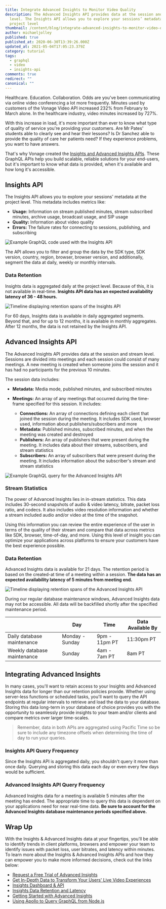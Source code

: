 ```yaml
---
title: Integrate Advanced Insights to Monitor Video Quality
description: The Advanced Insights API provides data at the session and stream
  level. The Insights API allows you to explore your sessions’ metadata at the
  project level
thumbnail: /content/blog/integrate-advanced-insights-to-monitor-video-quality/Social_Monitor-Video-Quality_1200x627.png
author: michaeljolley
published: true
published_at: 2020-06-30T13:39:26.000Z
updated_at: 2021-05-04T17:05:23.379Z
category: tutorial
tags:
  - graphql
  - video
  - insights-api
comments: true
redirect: ""
canonical: ""
---
```

Healthcare. Education. Collaboration. Odds are you've been communicating via online video conferencing a lot more frequently. Minutes used by customers of the Vonage Video API increased 232% from February to March alone. In the healthcare industry, video minutes increased by 727%.

With this increase in load, it's more important than ever to know what type of quality of service you're providing your customers. Are Mr Pates' students able to clearly see and hear their lessons? Is Dr Sanchez able to provide the quality of care her patients need? If they experience problems, you want to have answers.

That's why Vonage created the [Insights and Advanced Insights APIs](https://tokbox.com/developer/guides/insights/). These GraphQL APIs help you build scalable, reliable solutions for your end-users, but it's important to know what data is provided, when it's available and how long it's accessible.

## Insights API

The Insights API allows you to explore your sessions' metadata at the project level. This metadata includes metrics like:

* **Usage:** Information on stream published minutes, stream subscribed minutes, archive usage, broadcast usage, and SIP usage
* **Quality:** Information about video quality
* **Errors:** The failure rates for connecting to sessions, publishing, and subscribing

![Example GraphQL code used with the Insights API](/content/blog/integrate-advanced-insights-to-monitor-video-quality/insights-example.png "Example GraphQL code used with the Insights API")

The API allows you to filter and group the data by the SDK type, SDK version, country, region, browser, browser version, and additionally, segment the data at daily, weekly or monthly intervals.

### Data Retention

Insights data is aggregated daily at the project level. Because of this, it is not available in real-time. **Insights API data has an expected availability latency of 36 - 48 hours.**

![Timeline displaying retention spans of the Insights API](/content/blog/integrate-advanced-insights-to-monitor-video-quality/insights-retention.png "Timeline displaying retention spans of the Insights API")

For 60 days, Insights data is available in daily aggregated segments. Beyond that, and for up to 12 months, it is available in monthly aggregates. After 12 months, the data is not retained by the Insights API.

## Advanced Insights API

The Advanced Insights API provides data at the session and stream level. Sessions are divided into meetings and each session could consist of many meetings. A new meeting is created when someone joins the session and it has had no participants for the previous 10 minutes.

The session data includes:

* **Metadata:** Media mode, published minutes, and subscribed minutes
* **Meetings:** An array of any meetings that occurred during the time-frame specified for this session. It includes:

  * **Connections:** An array of connections defining each client that joined the session during the meeting. It includes SDK used, browser used, information about publishers/subscribers and more
  * **Metadata:** Published minutes, subscribed minutes, and when the meeting was created and destroyed
  * **Publishers:** An array of publishers that were present during the meeting. It includes data about their streams, subscribers, and stream statistics
  * **Subscribers:** An array of subscribers that were present during the meeting. It includes information about the subscriber's stream and stream statistics

![Example GraphQL query for the Advanced Insights API](/content/blog/integrate-advanced-insights-to-monitor-video-quality/adv-insights-example.png "Example GraphQL query for the Advanced Insights API")

### Stream Statistics

The power of Advanced Insights lies in in-stream statistics. This data includes 30-second snapshots of audio &amp; video latency, bitrate, packet loss ratio, and codecs. It also includes video resolution information and whether a stream included audio and/or video at the time of the snapshot.

Using this information you can review the entire experience of the user in terms of the quality of their stream and compare that data across metrics like SDK, browser, time-of-day, and more. Using this level of insight you can optimize your applications across platforms to ensure your customers have the best experience possible.

### Data Retention

Advanced Insights data is available for 21 days. The retention period is based on the created-at time of a meeting within a session. **The data has an expected availability latency of 5 minutes from meeting end.**

![Timeline displaying retention spans of the Advanced Insights API](/content/blog/integrate-advanced-insights-to-monitor-video-quality/adv-insights-retention.png "Timeline displaying retention spans of the Advanced Insights API")

During our regular database maintenance windows, Advanced Insights data may not be accessible. All data will be backfilled shortly after the specified maintenance period.

|                             | Day             | Time          | Data Available By |
| --------------------------- | --------------- | ------------- | ----------------- |
| Daily database maintenance  | Monday - Sunday | 9pm - 11pm PT | 11:30pm PT        |
| Weekly database maintenance | Sunday          | 4am - 7am PT  | 8am PT            |

## Integrating Advanced Insights

In many cases, you'll want to retain access to your Insights and Advanced Insights data for longer than our retention policies provide. Whether using server-less functions or scheduled tasks, you'll want to query the API endpoints at regular intervals to retrieve and load the data to your database. Storing this data long-term in your database of choice provides you with the opportunity to seamlessly provide insights to your team and/or clients and compare metrics over larger time-scales.

> Remember, data in both APIs are aggregated using Pacific Time so be sure to include any timezone offsets when determining the time of day to run your queries.

### Insights API Query Frequency

Since the Insights API is aggregated daily, you shouldn't query it more than once daily. Querying and storing this data each day or even every few days would be sufficient.

### Advanced Insights API Query Frequency

Advanced Insights data for a meeting is available 5 minutes after the meeting has ended. The appropriate time to query this data is dependent on your applications need for near real-time data. **Be sure to account for the Advanced Insights database maintenance periods specified above.**

## Wrap Up

With the Insights &amp; Advanced Insights data at your fingertips, you'll be able to identify trends in client platforms, browsers and empower your team to identify issues with packet loss, user bitrates, and latency within minutes. To learn more about the Insights &amp; Advanced Insights APIs and how they can empower you to make more informed decisions, check out the links below:

* [Request a Free Trial of Advanced Insights](https://www.vonage.com/communications-apis/campaigns/advanced-insights/)
* [Get In-Depth Data to Transform Your Users' Live Video Experiences](https://www.vonage.com/resources/articles/get-in-depth-data-to-transform-your-video-application-experience/)
* [Insights Dashboard &amp; API](https://tokbox.com/developer/guides/insights/)
* [Insights Data Retention and Latency](https://tokbox.com/developer/guides/insights/#data-retention-and-latency)
* [Getting Started with Advanced Insights](https://www.nexmo.com/blog/2020/04/07/getting-started-with-advanced-insights)
* [Using Apollo to Query GraphQL from Node.js ](https://www.nexmo.com/blog/2020/03/12/using-apollo-to-query-graphql-from-node-js-dr)
